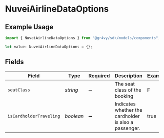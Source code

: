 # NuveiAirlineDataOptions

## Example Usage

```typescript
import { NuveiAirlineDataOptions } from "@gr4vy/sdk/models/components";

let value: NuveiAirlineDataOptions = {};
```

## Fields

| Field                                                 | Type                                                  | Required                                              | Description                                           | Example                                               |
| ----------------------------------------------------- | ----------------------------------------------------- | ----------------------------------------------------- | ----------------------------------------------------- | ----------------------------------------------------- |
| `seatClass`                                           | *string*                                              | :heavy_minus_sign:                                    | The seat class of the booking                         | F                                                     |
| `isCardholderTraveling`                               | *boolean*                                             | :heavy_minus_sign:                                    | Indicates whether the cardholder is also a passenger. | true                                                  |